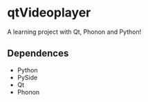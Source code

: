 qtVideoplayer
=============

A learning project with Qt, Phonon and Python!

Dependences
-----------
* Python
* PySide
* Qt
* Phonon